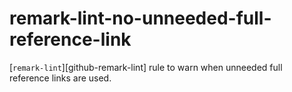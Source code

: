 # remark-lint-no-unneeded-full-reference-link


[`remark-lint`][github-remark-lint] rule to warn when unneeded full reference links are used.